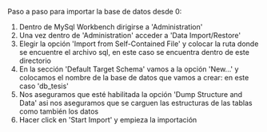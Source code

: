 Paso a paso para importar la base de datos desde 0:

1. Dentro de MySql Workbench dirigirse a 'Administration'
2. Una vez dentro de 'Administration' acceder a 'Data Import/Restore'
3. Elegir la opción 'Import from Self-Contained File' y colocar la ruta donde se encuentre el archivo sql, en este caso se encuentra dentro de este directorio
4. En la sección 'Default Target Schema' vamos a la opción 'New...' y colocamos el nombre de la base de datos que vamos a crear: en este caso 'db_tesis'
5. Nos aseguramos que esté habilitada la opción 'Dump Structure and Data' asi nos aseguramos que se carguen las estructuras de las tablas como también los datos
6. Hacer click en 'Start Import' y empieza la importación
